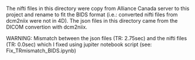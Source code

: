 The nifti files in this directory were copy from Alliance Canada server to this project and rename to fit the BIDS format (i.e.: converted nifti files from dcm2niix were not in 4D). 
The json files in this directory came from the DICOM convertion with dcm2niix.

WARNING: Mismatch between the json files (TR: 2.75sec) and the nifti files (TR: 0.0sec) which I fixed using jupiter notebook script (see: Fix_TRmismatch_BIDS.ipynb)  
